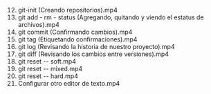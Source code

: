 12. git-init (Creando repositorios).mp4
13. git add - rm - status (Agregando, quitando y viendo el estatus de archivos).mp4
14. git commit (Confirmando cambios).mp4
15. git tag (Etiquetando confirmaciones).mp4
16. git log (Revisando la historia de nuestro proyecto).mp4
17. git diff (Revisando los cambios entre versiones).mp4
18. git reset -- soft.mp4
19. git reset -- mixed.mp4
20. git reset -- hard.mp4
21. Configurar otro editor de texto.mp4

